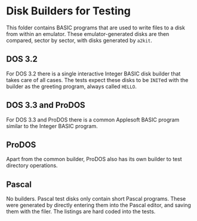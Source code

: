 # Disk Builders for Testing

This folder contains BASIC programs that are used to write files to a disk from within an emulator.  These emulator-generated disks are then compared, sector by sector, with disks generated by `a2kit`.

## DOS 3.2

For DOS 3.2 there is a single interactive Integer BASIC disk builder that takes care of all cases.  The tests expect these disks to be `INIT`ed with the builder as the greeting program, always called `HELLO`.

## DOS 3.3 and ProDOS

For DOS 3.3 and ProDOS there is a common Applesoft BASIC program similar to the Integer BASIC program.

## ProDOS

Apart from the common builder, ProDOS also has its own builder to test directory operations.

## Pascal

No builders.  Pascal test disks only contain short Pascal programs.  These were generated by directly entering them into the Pascal editor, and saving them with the filer.  The listings are hard coded into the tests.